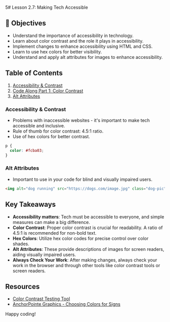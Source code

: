 5# Lesson 2.7: Making Tech Accessible

## 🎯 Objectives

- Understand the importance of accessibility in technology.
- Learn about color contrast and the role it plays in accessibility.
- Implement changes to enhance accessibility using HTML and CSS.
- Learn to use hex colors for better visibility.
- Understand and apply alt attributes for images to enhance accessibility.

## Table of Contents
1. [Accessibility & Contrast](#accessibility-contrast)
3. [Code Along Part 1: Color Contrast](#code-along-part-1)
4. [Alt Attributes](#alt-attributes)

### Accessibility & Contrast
- Problems with inaccessible websites - it's important to make tech accessible and inclusive.
- Rule of thumb for color contrast: 4.5:1 ratio.
- Use of hex colors for better contrast.

```css
p {
  color: #fcba03;
}
```

### Alt Attributes
- Important to use in your code for blind and visually impaired users.

```html
<img alt="dog running" src="https://dogs.com/image.jpg" class="dog-pic">
```

## Key Takeaways

- **Accessibility matters**: Tech must be accessible to everyone, and simple measures can make a big difference.
- **Color Contrast**: Proper color contrast is crucial for readability. A ratio of 4.5:1 is recommended for non-bold text.
- **Hex Colors**: Utilize hex color codes for precise control over color shades.
- **Alt Attributes**: These provide descriptions of images for screen readers, aiding visually impaired users.
- **Always Check Your Work**: After making changes, always check your work in the browser and through other tools like color contrast tools or screen readers.

## Resources

- [Color Contrast Testing Tool](http://mcblogs.montgomerycollege.edu/accessibility/color-contrast-testing/)
- [AnchorPointe Graphics - Choosing Colors for Signs](https://www.anchorpointegraphics.com)

Happy coding!
